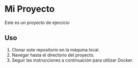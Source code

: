 # Mi Proyecto
Este es un proyecto de ejercicio

## Uso
1. Clonar este repositorio en la máquina local.
2. Navegar hasta el directorio del proyecto.
3. Seguir las instrucciones a continuación para utilizar Docker.

